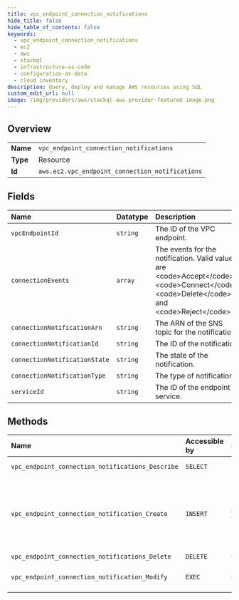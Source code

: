 ```yaml
---
title: vpc_endpoint_connection_notifications
hide_title: false
hide_table_of_contents: false
keywords:
  - vpc_endpoint_connection_notifications
  - ec2
  - aws    
  - stackql
  - infrastructure-as-code
  - configuration-as-data
  - cloud inventory
description: Query, deploy and manage AWS resources using SQL
custom_edit_url: null
image: /img/providers/aws/stackql-aws-provider-featured-image.png
---
```

  
    

## Overview
<table><tbody>
<tr><td><b>Name</b></td><td><code>vpc_endpoint_connection_notifications</code></td></tr>
<tr><td><b>Type</b></td><td>Resource</td></tr>
<tr><td><b>Id</b></td><td><code>aws.ec2.vpc_endpoint_connection_notifications</code></td></tr>
</tbody></table>

## Fields
| Name | Datatype | Description |
|:-----|:---------|:------------|
| `vpcEndpointId` | `string` | The ID of the VPC endpoint. |
| `connectionEvents` | `array` | The events for the notification. Valid values are &lt;code&gt;Accept&lt;/code&gt;, &lt;code&gt;Connect&lt;/code&gt;, &lt;code&gt;Delete&lt;/code&gt;, and &lt;code&gt;Reject&lt;/code&gt;. |
| `connectionNotificationArn` | `string` | The ARN of the SNS topic for the notification. |
| `connectionNotificationId` | `string` | The ID of the notification. |
| `connectionNotificationState` | `string` | The state of the notification. |
| `connectionNotificationType` | `string` | The type of notification. |
| `serviceId` | `string` | The ID of the endpoint service. |
## Methods
| Name | Accessible by | Required Params | Description |
|:-----|:--------------|:----------------|:------------|
| `vpc_endpoint_connection_notifications_Describe` | `SELECT` |  | Describes the connection notifications for VPC endpoints and VPC endpoint services. |
| `vpc_endpoint_connection_notification_Create` | `INSERT` | `ConnectionEvents, ConnectionNotificationArn` | &lt;p&gt;Creates a connection notification for a specified VPC endpoint or VPC endpoint service. A connection notification notifies you of specific endpoint events. You must create an SNS topic to receive notifications. For more information, see &lt;a href="https://docs.aws.amazon.com/sns/latest/dg/CreateTopic.html"&gt;Create a Topic&lt;/a&gt; in the &lt;i&gt;Amazon Simple Notification Service Developer Guide&lt;/i&gt;.&lt;/p&gt; &lt;p&gt;You can create a connection notification for interface endpoints only.&lt;/p&gt; |
| `vpc_endpoint_connection_notifications_Delete` | `DELETE` | `ConnectionNotificationId` | Deletes one or more VPC endpoint connection notifications. |
| `vpc_endpoint_connection_notification_Modify` | `EXEC` | `ConnectionNotificationId` | Modifies a connection notification for VPC endpoint or VPC endpoint service. You can change the SNS topic for the notification, or the events for which to be notified.  |
